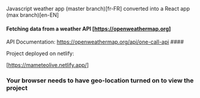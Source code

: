 Javascript weather app (master branch)[fr-FR] converted into a React app (max branch)[en-EN]

#### Fetching data from a weather API [https://openweathermap.org]
API Documentation: https://openweathermap.org/api/one-call-api ####

Project deployed on netlify:

[https://mameteolive.netlify.app/]

### Your browser needs to have geo-location turned on to view the project ###
